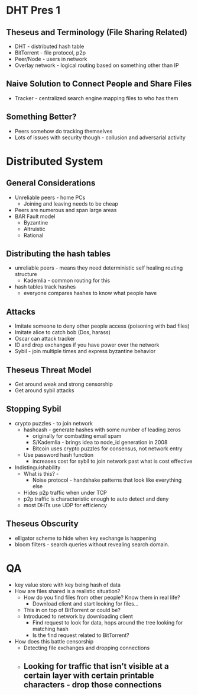 # DHT Pres 1

## Theseus and Terminology (File Sharing Related)

- DHT - distributed hash table
- BitTorrent - file protocol, p2p
- Peer/Node - users in network
- Overlay network - logical routing based on something other than IP

## Naive Solution to Connect People and Share Files

- Tracker - centralized search engine mapping files to who has them

## Something Better?

- Peers somehow do tracking themselves
- Lots of issues with security though - collusion and adversarial activity

# Distributed System

## General Considerations

- Unreliable peers - home PCs
    - Joining and leaving needs to be cheap
- Peers are numerous and span large areas
- BAR Fault model
    - Byzantine
    - Altruistic
    - Rational

## Distributing the hash tables

- unreliable peers  - means they need deterministic self healing routing structure
    - Kademlia - common routing for this
- hash tables track hashes
    - everyone compares hashes to know what people have

## Attacks

- Imitate someone to deny other people access (poisoning with bad files)
- Imitate alice to catch bob (Dos, harass)
- Oscar can attack tracker
- ID and drop exchanges if you have power over the network
- Sybil - join multiple times and express byzantine behavior

## Theseus Threat Model

- Get around weak and strong censorship
- Get around sybil attacks

## Stopping Sybil

- crypto puzzles - to join network
    - hashcash - generate hashes with some number of leading zeros
        - originally for combatting email spam
        - S/Kademlia - brings idea to node_id generation in 2008
        - Bitcoin uses crypto puzzles for consensus, not network entry
    - Use password hash function
        - increases cost for sybil to join network past what is cost effective
- Indistinguishability
    - What is this? -
        - Noise protocol - handshake patterns that look like everything else
    - Hides p2p traffic when under TCP
    - p2p traffic is characteristic enough to auto detect and deny
    - most DHTs use UDP for efficiency

## Theseus Obscurity

- elligator scheme to hide when key exchange is happening
- bloom filters - search queries without revealing search domain.

# QA

- key value store with key being hash of data
- How are files shared is a realistic situation?
    - How do you find files from other people?  Know them in real life?
        - Download client and start looking for files…
    - This in on top of BitTorrent or could be?
    - Introduced to network by downloading client
        - Find request to look for data, hops around the tree looking for matching hash
        - Is the find request related to BitTorrent?
- How does this battle censorship
    - Detecting file exchanges and dropping connections
    - Looking for traffic that isn’t visible at a certain layer with certain printable characters - drop those connections
        -